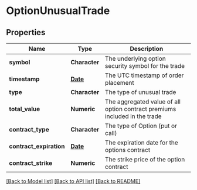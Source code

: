 # OptionUnusualTrade

[//]: # (CLASS:IntrinioSDK::OptionUnusualTrade)

[//]: # (KIND:object)

## Properties

[//]: # (START_DEFINITION)

Name | Type | Description
------------ | ------------- | -------------
**symbol** | **Character** | The underlying option security symbol for the trade &nbsp;
**timestamp** | [**Date**](Date.md) | The UTC timestamp of order placement &nbsp;
**type** | **Character** | The type of unusual trade &nbsp;
**total_value** | **Numeric** | The aggregated value of all option contract premiums included in the trade &nbsp;
**contract_type** | **Character** | The type of Option (put or call) &nbsp;
**contract_expiration** | [**Date**](Date.md) | The expiration date for the options contract &nbsp;
**contract_strike** | **Numeric** | The strike price of the option contract &nbsp;

[//]: # (END_DEFINITION)


[//]: # (CONTAINED_CLASS:IntrinioSDK::Date)


[//]: # (CONTAINED_CLASS:IntrinioSDK::Date)


[[Back to Model list]](../README.md#documentation-for-models) [[Back to API list]](../README.md#documentation-for-api-endpoints) [[Back to README]](../README.md)


